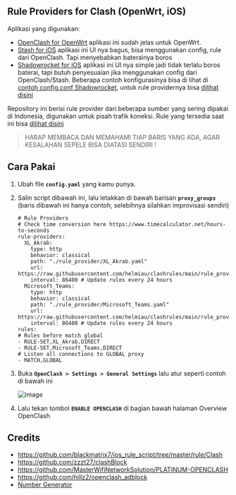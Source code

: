 ## Rule Providers for Clash (OpenWrt, iOS)
Aplikasi yang digunakan:
- [OpenClash for OpenWrt](https://github.com/vernesong/OpenClash)
    aplikasi ini sudah jelas untuk OpenWrt.
- [Stash for iOS](https://apps.apple.com/us/app/stash-rule-based-proxy/id1596063349)
    aplikasi ini UI nya bagus, bisa menggunakan config, rule dari OpenClash. Tapi menyebabkan baterainya boros
- [Shadowrocket for iOS](https://apps.apple.com/us/app/shadowrocket/id932747118)
    aplikasi ini UI nya simple jadi tidak terlalu boros baterai, tapi butuh penyesuaian jika menggunakan config dari OpenClash/Stash. Beberapa contoh konfigurasinya bisa di lihat di [contoh config.conf Shadowrocket](shadowrocket/README.md), untuk rule providernya bisa [dilihat disini](shadowrocket/)

Repository ini berisi rule provider dari beberapa sumber yang sering dipakai di Indonesia, digunakan untuk pisah trafik koneksi. Rule yang tersedia saat ini bisa [dilihat disini](rule_provider/)

> HARAP MEMBACA DAN MEMAHAMI TIAP BARIS YANG ADA, AGAR KESALAHAN SEPELE BISA DIATASI SENDIRI !

## Cara Pakai
1. Ubah file **`config.yaml`** yang kamu punya.
2. Salin script dibawah ini, lalu letakkan di bawah barisan **`proxy_groups`** (baris dibawah ini hanya contoh, selebihnya silahkan improvisasi sendiri)

    ```
    # Rule Providers
    # Check time conversion here https://www.timecalculator.net/hours-to-seconds
    rule-providers:
      XL_Akrab:
        type: http
        behavior: classical
        path: "./rule_provider/XL_Akrab.yaml"
        url: https://raw.githubusercontent.com/helmiau/clashrules/main/rule_provider/XL_Akrab.yaml
        interval: 86400 # Update rules every 24 hours
      Microsoft_Teams:
        type: http
        behavior: classical
        path: "./rule_provider/Microsoft_Teams.yaml"
        url: https://raw.githubusercontent.com/helmiau/clashrules/main/rule_provider/Microsoft_Teams.yaml
        interval: 86400 # Update rules every 24 hours
    rules:
    # Rules before match global
    - RULE-SET,XL_Akrab,DIRECT
    - RULE-SET,Microsoft_Teams,DIRECT
    # Listen all connections to GLOBAL proxy
    - MATCH,GLOBAL
    ```

4. Buka **`OpenClash > Settings > General Settings`** lalu atur seperti contoh di bawah ini

    ![image](https://user-images.githubusercontent.com/20932301/174243963-ae34021c-570d-4847-b693-9ed733ae18b3.png)

5. Lalu tekan tombol **``ENABLE OPENCLASH``** di bagian bawah halaman Overview OpenClash

## Credits
- https://github.com/blackmatrix7/ios_rule_script/tree/master/rule/Clash
- https://github.com/zzzt27/clashBlock
- https://github.com/MasterWifiNetworkSolution/PLATINUM-OPENCLASH
- https://github.com/hillz2/openclash_adblock
- [Number Generator](https://textmechanic.com/text-tools/numeration-tools/generate-list-numbers/)

